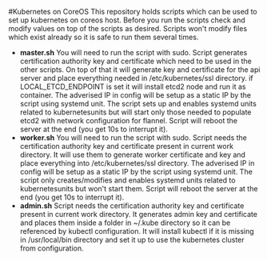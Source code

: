 #Kubernetes on CoreOS
This repository holds scripts which can be used to set up kubernetes on coreos host.
Before you run the scripts check and modify values on top of the scripts as desired. Scripts won't modify files which exist already so it is safe to run them several times.

- **master.sh** You will need to run the script with sudo. Script generates certification authority key and certificate which need to be used in the other scripts. On top of that it will generate key and certificate for the api server and place everything needed in /etc/kubernetes/ssl directory. if LOCAL_ETCD_ENDPOINT is set it will install etcd2 node and run it as container. The adverised IP in config will be setup as a static IP by the script using systemd unit. The script sets up and enables systemd units related to kubernetesunits but will start only those needed to populate etcd2 with network configuration for flannel. Script will reboot the server at the end (you get 10s to interrupt it).
- **worker.sh** You will need to run the script with sudo. Script needs the certification authority key and certificate present in current work directory. It will use them to generate worker certificate and key and place everything into /etc/kubernetes/ssl directory. The adverised IP in config will be setup as a static IP by the script using systemd unit. The script only creates/modifies and enables systemd units related to kubernetesunits but won't start them. Script will reboot the server at the end (you get 10s to interrupt it).
- **admin.sh** Script needs the certification authority key and certificate present in current work directory. It generates admin key and certificate and places them inside a folder in ~/.kube directory so it can be referenced by kubectl configuration. It will install kubectl if it is missing in /usr/local/bin directory and set it up to use the kubernetes cluster from configuration.

